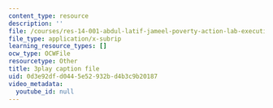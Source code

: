 ```yaml
---
content_type: resource
description: ''
file: /courses/res-14-001-abdul-latif-jameel-poverty-action-lab-executive-training-evaluating-social-programs-2009-spring-2009/0d3e92dfd0445e52932bd4b3c9b20187_Z1iXHd349bo.vtt
file_type: application/x-subrip
learning_resource_types: []
ocw_type: OCWFile
resourcetype: Other
title: 3play caption file
uid: 0d3e92df-d044-5e52-932b-d4b3c9b20187
video_metadata:
  youtube_id: null
---
```

